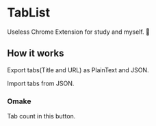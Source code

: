# TabList
Useless Chrome Extension for study and myself. :facepunch:

## How it works
Export tabs(Title and URL) as PlainText and JSON.

Import tabs from JSON.

### Omake
Tab count in this button.